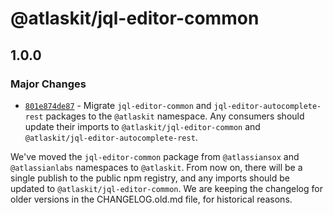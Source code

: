 # @atlaskit/jql-editor-common

## 1.0.0

### Major Changes

- [`801e874de87`](https://bitbucket.org/atlassian/atlassian-frontend/commits/801e874de87) - Migrate `jql-editor-common` and `jql-editor-autocomplete-rest` packages to the `@atlaskit` namespace. Any consumers should update their imports to `@atlaskit/jql-editor-common` and `@atlaskit/jql-editor-autocomplete-rest`.

We've moved the `jql-editor-common` package from `@atlassiansox` and `@atlassianlabs` namespaces to `@atlaskit`. From now on, there will be a single publish to the public npm registry, and any imports should be updated to `@atlaskit/jql-editor-common`. We are keeping the changelog for older versions in the CHANGELOG.old.md file, for historical reasons.

